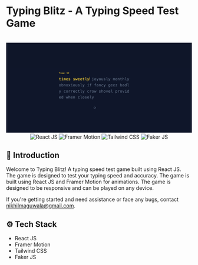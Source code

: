 # Typing Blitz - A Typing Speed Test Game

<div align="center">
<br />
    <a href="https://typing-blitz.vercel.app/" target="_blank">
      <img src="https://raw.githubusercontent.com/nikhilmaguwala/typing-blitz/main/src/assets/typingblitz.png?token=GHSAT0AAAAAACMXOZWR5OTES347QQSNIT6EZOCCTNA" alt="Project Banner">
    </a>
  <br />

  <div>
    <img src="https://img.shields.io/badge/React-61DAFB?style=for-the-badge&logo=react&logoColor=black" alt="React JS">
    <img src="https://img.shields.io/badge/Framer%20Motion-0055FF?style=for-the-badge&logo=framer&logoColor=white" alt="Framer Motion">
    <img src="https://img.shields.io/badge/Tailwind%20CSS-38B2AC?style=for-the-badge&logo=tailwind-css&logoColor=white" alt="Tailwind CSS">
    <img src="https://img.shields.io/badge/Faker%20JS-FF6C37?style=for-the-badge&logo=javascript&logoColor=white" alt="Faker JS">
  </div>
</div>

## <a name="introduction">🤖 Introduction</a>

Welcome to Typing Blitz! A typing speed test game built using React JS. The game is designed to test your typing speed and accuracy. The game is built using React JS and Framer Motion for animations. The game is designed to be responsive and can be played on any device.

If you're getting started and need assistance or face any bugs, contact nikhilmaguwala@gmail.com.

## <a name="tech-stack">⚙️ Tech Stack</a>

- React JS
- Framer Motion
- Tailwind CSS
- Faker JS